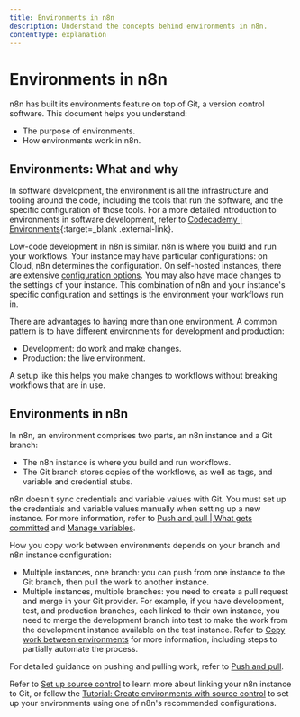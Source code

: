 ```yaml
---
title: Environments in n8n
description: Understand the concepts behind environments in n8n.
contentType: explanation
---
```


# Environments in n8n

n8n has built its environments feature on top of Git, a version control software. This document helps you understand:

* The purpose of environments.
* How environments work in n8n.

## Environments: What and why

In software development, the environment is all the infrastructure and tooling around the code, including the tools that run the software, and the specific configuration of those tools. For a more detailed introduction to environments in software development, refer to [Codecademy | Environments](https://www.codecademy.com/article/environments){:target=_blank .external-link}.

Low-code development in n8n is similar. n8n is where you build and run your workflows. Your instance may have particular configurations: on Cloud, n8n determines the configuration. On self-hosted instances, there are extensive [configuration options](/hosting/configuration/configuration-methods/). You may also have made changes to the settings of your instance. This combination of n8n and your instance's specific configuration and settings is the environment your workflows run in.

There are advantages to having more than one environment. A common pattern is to have different environments for development and production:

* Development: do work and make changes.
* Production: the live environment.

A setup like this helps you make changes to workflows without breaking workflows that are in use.

## Environments in n8n

In n8n, an environment comprises two parts, an n8n instance and a Git branch:

* The n8n instance is where you build and run workflows.
* The Git branch stores copies of the workflows, as well as tags, and variable and credential stubs.

n8n doesn't sync credentials and variable values with Git. You must set up the credentials and variable values manually when setting up a new instance. For more information, refer to [Push and pull | What gets committed](/source-control-environments/using/push-pull/#what-gets-committed) and [Manage variables](/source-control-environments/using/manage-variables/).

How you copy work between environments depends on your branch and n8n instance configuration:

* Multiple instances, one branch: you can push from one instance to the Git branch, then pull the work to another instance.
* Multiple instances, multiple branches: you need to create a pull request and merge in your Git provider. For example, if you have development, test, and production branches, each linked to their own instance, you need to merge the development branch into test to make the work from the development instance available on the test instance. Refer to [Copy work between environments](/source-control-environments/using/copy-work/) for more information, including steps to partially automate the process.

For detailed guidance on pushing and pulling work, refer to [Push and pull](/source-control-environments/using/push-pull/).

Refer to [Set up source control](/source-control-environments/setup/) to learn more about linking your n8n instance to Git, or follow the [Tutorial: Create environments with source control](/source-control-environments/create-environments/) to set up your environments using one of n8n's recommended configurations.
